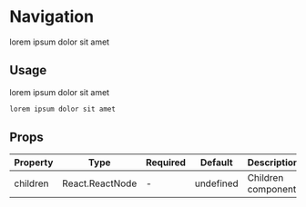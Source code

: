 # Navigation

lorem ipsum dolor sit amet

## Usage

lorem ipsum dolor sit amet

```jsx
lorem ipsum dolor sit amet
```

## Props

| Property | Type            | Required | Default   | Description        |
| -------- | --------------- | -------- | --------- | ------------------ |
| children | React.ReactNode | -        | undefined | Children component |
